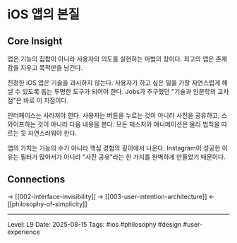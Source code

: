 # iOS 앱의 본질

## Core Insight
앱은 기능의 집합이 아니라 사용자의 의도를 실현하는 마법의 창이다. 최고의 앱은 존재감을 지우고 목적만을 남긴다.

진정한 iOS 앱은 기술을 과시하지 않는다. 사용자가 하고 싶은 일을 가장 자연스럽게 해낼 수 있도록 돕는 투명한 도구가 되어야 한다. Jobs가 추구했던 "기술과 인문학의 교차점"은 바로 이 지점이다.

인터페이스는 사라져야 한다. 사용자는 버튼을 누르는 것이 아니라 사진을 공유하고, 스와이프하는 것이 아니라 다음 내용을 본다. 모든 제스처와 애니메이션은 물리 법칙을 따르는 듯 자연스러워야 한다.

앱의 가치는 기능의 수가 아니라 핵심 경험의 깊이에서 나온다. Instagram이 성공한 이유는 필터가 많아서가 아니라 "사진 공유"라는 한 가지를 완벽하게 만들었기 때문이다.

## Connections
→ [[002-interface-invisibility]]
→ [[003-user-intention-architecture]]
← [[philosophy-of-simplicity]]

---
Level: L9
Date: 2025-08-15
Tags: #ios #philosophy #design #user-experience